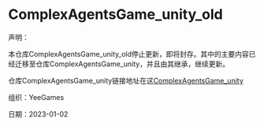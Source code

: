 # ComplexAgentsGame_unity_old

声明：

本仓库ComplexAgentsGame_unity_old停止更新，即将封存。其中的主要内容已经迁移至仓库ComplexAgentsGame_unity，并且由其继承，继续更新。

仓库ComplexAgentsGame_unity链接地址在这[ComplexAgentsGame_unity](https://github.com/YeeGames/ComplexAgentsGame_unity.git)

组织：YeeGames

日期：2023-01-02
